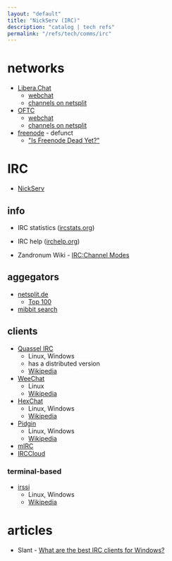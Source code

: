 ```yaml
---
layout: "default"
title: "NickServ (IRC)"
description: "catalog | tech refs"
permalink: "/refs/tech/comms/irc"
---
```


# networks

- [Libera.Chat](https://libera.chat/)
    - [webchat](https://web.libera.chat/)
    - [channels on netsplit](https://netsplit.de/channels/?net=Libera.Chat)
- [OFTC](https://www.oftc.net/)
    - [webchat](https://webchat.oftc.net/)
    - [channels on netsplit](https://netsplit.de/channels/?net=OFTC)
- [freenode](https://freenode.net/) - defunct
    - ["Is Freenode Dead Yet?"](https://isfreenodedeadyet.com/)

# IRC

- [NickServ](irc-nickserv.md)

## info

- IRC statistics ([ircstats.org](https://www.ircstats.org/))
- IRC help ([irchelp.org](https://www.irchelp.org/))

- Zandronum Wiki - [IRC:Channel Modes](https://wiki.zandronum.com/IRC:Channel_Modes)

## aggegators

- [netsplit.de](https://netsplit.de/)
    - [Top 100](https://netsplit.de/networks/top100.php)
- [mibbit search](https://search.mibbit.com/networks)

## clients

- [Quassel IRC](https://quassel-irc.org/)
    - Linux, Windows
    - has a distributed version
    - [Wikipedia](https://en.wikipedia.org/wiki/Quassel_IRC)
- [WeeChat](https://weechat.org/)
    - Linux
    - [Wikipedia](https://en.wikipedia.org/wiki/WeeChat)
- [HexChat](https://hexchat.github.io/)
    - Linux, Windows
    - [Wikipedia](https://en.wikipedia.org/wiki/HexChat)
- [Pidgin](http://pidgin.im/)
    - Linux, Windows
    - [Wikipedia](https://en.wikipedia.org/wiki/Pidgin_(software))
- [mIRC](https://www.mirc.com/)
- [IRCCloud](https://www.irccloud.com/)

### terminal-based

- [irssi](https://irssi.org/)
    - Linux, Windows
    - [Wikipedia](https://en.wikipedia.org/wiki/Irssi)

# articles

- Slant - [What are the best IRC clients for Windows?](https://www.slant.co/topics/1265/~best-irc-clients-for-windows)
